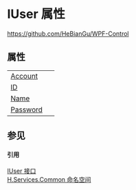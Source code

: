 # IUser 属性
https://github.com/HeBianGu/WPF-Control



## 属性
<table>
<tr>
<td><a href="3bd3e854-be46-a9c2-b06d-89f035251ac1">Account</a></td>
<td> </td></tr>
<tr>
<td><a href="5054948f-6927-4c71-0282-8c4a503fc279">ID</a></td>
<td> </td></tr>
<tr>
<td><a href="2a6166b8-1dd8-1c79-3893-9edf4af94217">Name</a></td>
<td> </td></tr>
<tr>
<td><a href="f56f24ce-b7bf-5528-2055-415e40d21168">Password</a></td>
<td> </td></tr>
</table>

## 参见


#### 引用
<a href="3afacf91-7624-05d2-eaf8-799165eed00b">IUser 接口</a>  
<a href="b9cdd84f-6623-a51a-f53b-465103ced202">H.Services.Common 命名空间</a>  
